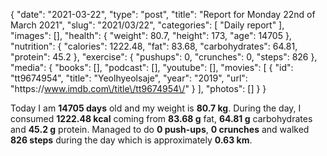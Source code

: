{
    "date": "2021-03-22",
    "type": "post",
    "title": "Report for Monday 22nd of March 2021",
    "slug": "2021\/03\/22",
    "categories": [
        "Daily report"
    ],
    "images": [],
    "health": {
        "weight": 80.7,
        "height": 173,
        "age": 14705
    },
    "nutrition": {
        "calories": 1222.48,
        "fat": 83.68,
        "carbohydrates": 64.81,
        "protein": 45.2
    },
    "exercise": {
        "pushups": 0,
        "crunches": 0,
        "steps": 826
    },
    "media": {
        "books": [],
        "podcast": [],
        "youtube": [],
        "movies": [
            {
                "id": "tt9674954",
                "title": "Yeolhyeolsaje",
                "year": "2019",
                "url": "https:\/\/www.imdb.com\/title\/tt9674954\/"
            }
        ],
        "photos": []
    }
}

Today I am <strong>14705 days</strong> old and my weight is <strong>80.7 kg</strong>. During the day, I consumed <strong>1222.48 kcal</strong> coming from <strong>83.68 g</strong> fat, <strong>64.81 g</strong> carbohydrates and <strong>45.2 g</strong> protein. Managed to do <strong>0 push-ups</strong>, <strong>0 crunches</strong> and walked <strong>826 steps</strong> during the day which is approximately <strong>0.63 km</strong>.